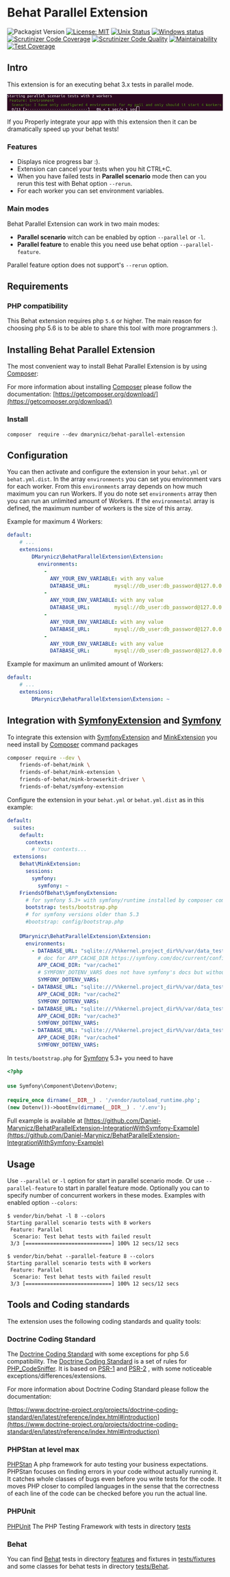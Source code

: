 # Behat Parallel Extension

![Packagist Version](https://img.shields.io/packagist/v/dmarynicz/behat-parallel-extension?label=version)
[![License: MIT](https://img.shields.io/badge/License-MIT-yellow.svg)](https://github.com/Daniel-Marynicz/BehatParallelExtension/blob/master/LICENSE)
[![Unix Status](https://img.shields.io/travis/com/Daniel-Marynicz/BehatParallelExtension)](https://travis-ci.com/Daniel-Marynicz/BehatParallelExtension)
[![Windows status](https://ci.appveyor.com/api/projects/status/i2y6sjmi6ae0xa7l/branch/master?svg=true)](https://ci.appveyor.com/project/Daniel-Marynicz/behat-parallel-extension/branch/master)
[![Scrutinizer Code Coverage](https://img.shields.io/scrutinizer/coverage/g/Daniel-Marynicz/BehatParallelExtension)](https://scrutinizer-ci.com/g/Daniel-Marynicz/BehatParallelExtension/?branch=master)
[![Scrutinizer Code Quality](https://img.shields.io/scrutinizer/quality/g/Daniel-Marynicz/BehatParallelExtension)](https://scrutinizer-ci.com/g/Daniel-Marynicz/BehatParallelExtension/?branch=master)
[![Maintainability](https://api.codeclimate.com/v1/badges/82e68e2002a9ab8840ef/maintainability)](https://codeclimate.com/github/Daniel-Marynicz/BehatParallelExtension/maintainability)
[![Test Coverage](https://api.codeclimate.com/v1/badges/82e68e2002a9ab8840ef/test_coverage)](https://codeclimate.com/github/Daniel-Marynicz/BehatParallelExtension/test_coverage)

## Intro

This extension is for an executing behat 3.x tests in parallel mode.

![Behat Parallel Runner](parallel.apng?raw=true "Behat Parallel Extension with parallel mode enabled")

If you Properly integrate your app with this extension then it can be dramatically speed up your behat tests!

### Features

* Displays nice progress bar :).
* Extension can cancel your tests when you hit CTRL+C.
* When you have failed tests in **Parallel scenario** mode then can you rerun this test with Behat option `--rerun`.
* For each worker you can set environment variables.

### Main modes

Behat Parallel Extension can work in two main modes:

* **Parallel scenario** witch can be enabled by option `--parallel` or  `-l`.
* **Parallel feature** to enable this you need use behat option `--parallel-feature`.

 Parallel feature option does not support's `--rerun` option.

## Requirements

### PHP compatibility

This Behat extension requires php `5.6` or higher.
The main reason for choosing php 5.6 is to be able to share this tool with more programmers :).

## Installing Behat Parallel Extension

The most convenient way to install Behat Parallel Extension is by using [Composer]:

For more information about installing [Composer] please follow the documentation:
[https://getcomposer.org/download/](https://getcomposer.org/download/)

### Install

```
composer  require --dev dmarynicz/behat-parallel-extension
```

## Configuration

You can then activate and configure the extension in your `behat.yml` or `behat.yml.dist`.
In the array `environments` you can set you environment vars for each worker.
From this `environments` array depends on how much maximum you can run Workers.
If you do note set  `environments` array  then you can run an unlimited amount of Workers.
If the `environmental` array is defined, the maximum number of workers is the size of this array.

Example for maximum 4 Workers:

```yaml
default:
    # ...
    extensions:
        DMarynicz\BehatParallelExtension\Extension:
          environments:
            -
              ANY_YOUR_ENV_VARIABLE: with any value
              DATABASE_URL:        mysql://db_user:db_password@127.0.0.1:3306/db_name_00?serverVersion=5.7
            -
              ANY_YOUR_ENV_VARIABLE: with any value
              DATABASE_URL:        mysql://db_user:db_password@127.0.0.1:3306/db_name_01?serverVersion=5.7
            -
              ANY_YOUR_ENV_VARIABLE: with any value
              DATABASE_URL:        mysql://db_user:db_password@127.0.0.1:3306/db_name_02?serverVersion=5.7
            -
              ANY_YOUR_ENV_VARIABLE: with any value
              DATABASE_URL:        mysql://db_user:db_password@127.0.0.1:3306/db_name_03?serverVersion=5.7

```

Example for maximum an unlimited amount of Workers:

 ```yaml
 default:
     # ...
     extensions:
         DMarynicz\BehatParallelExtension\Extension: ~
 ```

## Integration with [SymfonyExtension] and [Symfony]

To integrate this extension with [SymfonyExtension] and [MinkExtension] you need install by [Composer] command packages

```sh
composer require --dev \
    friends-of-behat/mink \
    friends-of-behat/mink-extension \
    friends-of-behat/mink-browserkit-driver \
    friends-of-behat/symfony-extension
```

Configure the extension in your `behat.yml` or `behat.yml.dist` as in this example:
```yaml
default:
  suites:
    default:
      contexts:
        # Your contexts...
  extensions:
    Behat\MinkExtension:
      sessions:
        symfony:
          symfony: ~
    FriendsOfBehat\SymfonyExtension:
      # for symfony 5.3+ with symfony/runtime installed by composer command
      bootstrap: tests/bootstrap.php
      # for symfony versions older than 5.3
      #bootstrap: config/bootstrap.php

    DMarynicz\BehatParallelExtension\Extension:
      environments:
        - DATABASE_URL: "sqlite:///%%kernel.project_dir%%/var/data_test1.db"
          # doc for APP_CACHE_DIR https://symfony.com/doc/current/configuration/override_dir_structure.html#override-the-cache-directory
          APP_CACHE_DIR: "var/cache1"
          # SYMFONY_DOTENV_VARS does not have symfony's docs but without this tests will ignore env vars like DATABASE_URL, APP_CACHE_DIR and tests will not work
          SYMFONY_DOTENV_VARS:
        - DATABASE_URL: "sqlite:///%%kernel.project_dir%%/var/data_test2.db"
          APP_CACHE_DIR: "var/cache2"
          SYMFONY_DOTENV_VARS:
        - DATABASE_URL: "sqlite:///%%kernel.project_dir%%/var/data_test3.db"
          APP_CACHE_DIR: "var/cache3"
          SYMFONY_DOTENV_VARS:
        - DATABASE_URL: "sqlite:///%%kernel.project_dir%%/var/data_test4.db"
          APP_CACHE_DIR: "var/cache4"
          SYMFONY_DOTENV_VARS:

```

In `tests/bootstrap.php` for [Symfony] 5.3+ you need to have 

```php
<?php

use Symfony\Component\Dotenv\Dotenv;

require_once dirname(__DIR__) . '/vendor/autoload_runtime.php';
(new Dotenv())->bootEnv(dirname(__DIR__) . '/.env');
```

Full example is available at [https://github.com/Daniel-Marynicz/BehatParallelExtension-IntegrationWithSymfony-Example](https://github.com/Daniel-Marynicz/BehatParallelExtension-IntegrationWithSymfony-Example)

## Usage

Use `--parallel` or `-l` option for start in parallel scenario mode.
  Or use `--parallel-feature` to start in parallel feature mode.
  Optionally you can to specify number of concurrent workers in these modes.
  Examples with enabled option `--colors`:

  ```
  $ vendor/bin/behat -l 8 --colors
  Starting parallel scenario tests with 8 workers
   Feature: Parallel
    Scenario: Test behat tests with failed result
   3/3 [============================] 100% 12 secs/12 secs
  ```

  ```
  $ vendor/bin/behat --parallel-feature 8 --colors
  Starting parallel scenario tests with 8 workers
   Feature: Parallel
    Scenario: Test behat tests with failed result
   3/3 [============================] 100% 12 secs/12 secs
  ```

## Tools and Coding standards

The extension uses the following coding standards and quality tools:

### Doctrine Coding Standard

 The [Doctrine Coding Standard] with some exceptions for php 5.6 compatibility.
 The [Doctrine Coding Standard] is a set of rules for [PHP_CodeSniffer]. It is based on [PSR-1]
 and [PSR-2] , with some noticeable exceptions/differences/extensions.

 For more information about Doctrine Coding Standard please follow the documentation:

 [https://www.doctrine-project.org/projects/doctrine-coding-standard/en/latest/reference/index.html#introduction](https://www.doctrine-project.org/projects/doctrine-coding-standard/en/latest/reference/index.html#introduction)

### PHPStan at level max

 [PHPStan] A php framework for auto testing your business expectations. PHPStan focuses on finding errors in your
 code without actually running it. It catches whole classes of bugs even before you write tests for the code.
  It moves PHP closer to compiled languages in the sense that the correctness of each line of the code can be checked
   before you run the actual line.

### PHPUnit

 [PHPUnit] The PHP Testing Framework with tests in directory [tests](tests)

### Behat

You can find [Behat] tests in directory [features](features)  and fixtures in [tests/fixtures](tests/fixtures) and some
classes for behat tests in directory [tests/Behat](tests/Behat).

[//]: #
   [PHP]: <https://www.php.net>
   [Symfony]: <http://symfony.com>
   [PHPUnit]: <https://phpunit.de>
   [Composer]: <https://getcomposer.org>
   [PHP_CodeSniffer]:  <https://github.com/squizlabs/PHP_CodeSniffer>
   [PHPStan]:   <https://github.com/phpstan/phpstan>
   [Doctrine Coding Standard]:   <https://www.doctrine-project.org/projects/doctrine-coding-standard/en/6.0/reference/index.html#introduction>
   [PSR-2]: <https://www.php-fig.org/psr/psr-2/>
   [PSR-1]: <https://www.php-fig.org/psr/psr-1/>
   [Behat]: <https://behat.org/>
   [SymfonyExtension]: <https://github.com/FriendsOfBehat/SymfonyExtension>
   [MinkExtension]: <https://github.com/FriendsOfBehat/MinkExtension>
